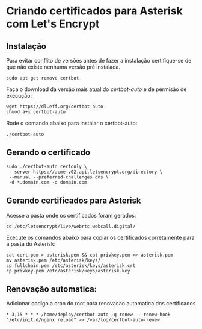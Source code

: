 # Criando certificados para Asterisk com Let's Encrypt

## Instalação
Para evitar conflito de versões antes de fazer a instalação certifique-se de que não existe nenhuma versão pré instalada.

    sudo apt-get remove certbot

Faça o download da versão mais atual do _certbot-auto_ e de permisão de execução:

    wget https://dl.eff.org/certbot-auto
    chmod a+x certbot-auto

Rode o comando abaixo para instalar o certbot-auto:

    ./certbot-auto

## Gerando o certificado

    sudo ./certbot-auto certonly \
     --server https://acme-v02.api.letsencrypt.org/directory \
     --manual --preferred-challenges dns \
     -d *.domain.com -d domain.com

## Gerando certificados para Asterisk
Acesse a pasta onde os certificados foram gerados:

    cd /etc/letsencrypt/live/webrtc.webcall.digital/

Execute os comandos abaixo para copiar os certificados corretamente para a pasta do Asterisk:

    cat cert.pem > asterisk.pem && cat privkey.pem >> asterisk.pem
    mv asterisk.pem /etc/asterisk/keys/
    cp fullchain.pem /etc/asterisk/keys/asterisk.crt
    cp privkey.pem /etc/asterisk/keys/asterisk.key

## Renovação automatica:
Adicionar codigo a cron do root para renovacao automatica dos certificados

    * 3,15 * * * /home/deploy/certbot-auto -q renew  --renew-hook "/etc/init.d/nginx reload" >> /var/log/certbot-auto-renew

